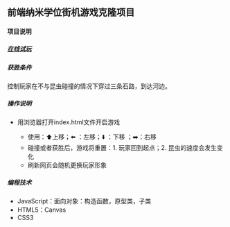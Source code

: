 
## 前端纳米学位街机游戏克隆项目



#### 项目说明
##### [在线试玩](https://automatic-jeans.surge.sh/)
##### 获胜条件
  控制玩家在不与昆虫碰撞的情况下穿过三条石路，到达河边。

##### 操作说明

- 用浏览器打开index.html文件开启游戏


  - 使用：:arrow_up:上移；:arrow_left: ：左移；:arrow_down: ：下移 ；:arrow_right:：右移
  - 碰撞或者获胜后，游戏将重置：1. 玩家回到起点；2. 昆虫的速度会发生变化
  - 刷新网页会随机更换玩家形象	

##### 编程技术

- JavaScript：面向对象：构造函数，原型类，子类
- HTML5：Canvas
- CSS3

